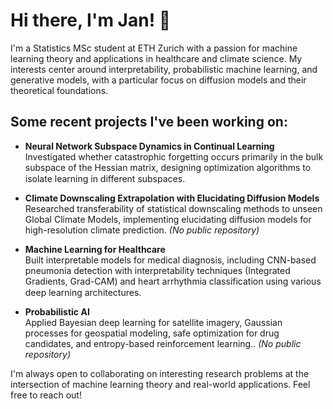 # Hi there, I'm Jan! 👋

I'm a Statistics MSc student at ETH Zurich with a passion for machine learning theory and applications in healthcare and climate science. My interests center around  interpretability, probabilistic machine learning, and generative models, with a particular focus on diffusion models and their theoretical foundations.


## Some recent projects I've been working on:

- **Neural Network Subspace Dynamics in Continual Learning**  
  Investigated whether catastrophic forgetting occurs primarily in the bulk subspace of the Hessian matrix, designing optimization algorithms to isolate learning in different subspaces. [<img src="https://github.githubassets.com/images/modules/logos_page/GitHub-Mark.png" width="15" height="15">](https://github.com/JHSchlegel/cf-tiny-subspaces?tab=readme-ov-file)

- **Climate Downscaling Extrapolation with Elucidating Diffusion Models**  
  Researched transferability of statistical downscaling methods to unseen Global Climate Models, implementing elucidating diffusion models for high-resolution climate prediction. *(No public repository)*

- **Machine Learning for Healthcare**  
  Built interpretable models for medical diagnosis, including CNN-based pneumonia detection with interpretability techniques (Integrated Gradients, Grad-CAM) and heart arrhythmia classification using various deep learning architectures. [<img src="https://github.githubassets.com/images/modules/logos_page/GitHub-Mark.png" width="15" height="15">](https://github.com/JHSchlegel/ML4Healthcare)

- **Probabilistic AI**  
  Applied Bayesian deep learning for satellite imagery, Gaussian processes for geospatial modeling, safe optimization for drug candidates, and entropy-based reinforcement learning.. *(No public repository)*

I'm always open to collaborating on interesting research problems at the intersection of machine learning theory and real-world applications. Feel free to reach out!
